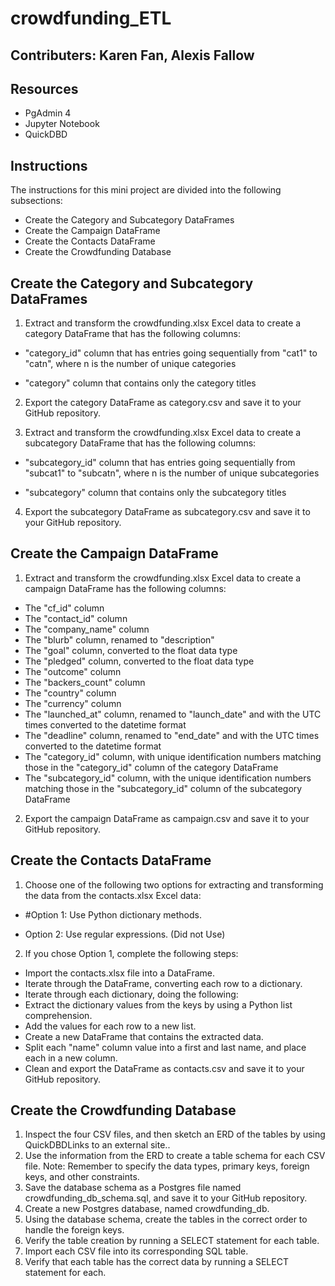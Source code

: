 # crowdfunding_ETL

## Contributers: Karen Fan, Alexis Fallow

## Resources
- PgAdmin 4
- Jupyter Notebook
- QuickDBD

## Instructions
The instructions for this mini project are divided into the following subsections:

- Create the Category and Subcategory DataFrames
- Create the Campaign DataFrame
- Create the Contacts DataFrame
- Create the Crowdfunding Database


## Create the Category and Subcategory DataFrames
1. Extract and transform the crowdfunding.xlsx Excel data to create a category DataFrame that has the following columns:

  - "category_id" column that has entries going sequentially from "cat1" to "catn", where n is the number of unique categories

  - "category" column that contains only the category titles

2. Export the category DataFrame as category.csv and save it to your GitHub repository.

3. Extract and transform the crowdfunding.xlsx Excel data to create a subcategory DataFrame that has the following columns:

  - "subcategory_id" column that has entries going sequentially from "subcat1" to "subcatn", where n is the number of unique subcategories

  - "subcategory" column that contains only the subcategory titles

4. Export the subcategory DataFrame as subcategory.csv and save it to your GitHub repository.


## Create the Campaign DataFrame
1. Extract and transform the crowdfunding.xlsx Excel data to create a campaign DataFrame has the following columns:

  - The "cf_id" column
  - The "contact_id" column
  - The "company_name" column
  - The "blurb" column, renamed to "description"
  - The "goal" column, converted to the float data type
  - The "pledged" column, converted to the float data type
  - The "outcome" column
  - The "backers_count" column
  - The "country" column
  - The "currency" column
  - The "launched_at" column, renamed to "launch_date" and with the UTC times converted to the datetime format
  - The "deadline" column, renamed to "end_date" and with the UTC times converted to the datetime format
  - The "category_id" column, with unique identification numbers matching those in the "category_id" column of the category DataFrame
  - The "subcategory_id" column, with the unique identification numbers matching those in the "subcategory_id" column of the subcategory DataFrame

2. Export the campaign DataFrame as campaign.csv and save it to your GitHub repository.


## Create the Contacts DataFrame
1. Choose one of the following two options for extracting and transforming the data from the contacts.xlsx Excel data:

  - #Option 1: Use Python dictionary methods.

  - Option 2: Use regular expressions. (Did not Use)

2. If you chose Option 1, complete the following steps:

  - Import the contacts.xlsx file into a DataFrame.
  - Iterate through the DataFrame, converting each row to a dictionary.
  - Iterate through each dictionary, doing the following:
  - Extract the dictionary values from the keys by using a Python list comprehension.
  - Add the values for each row to a new list.
  - Create a new DataFrame that contains the extracted data.
  - Split each "name" column value into a first and last name, and place each in a new column.
  - Clean and export the DataFrame as contacts.csv and save it to your GitHub repository.


## Create the Crowdfunding Database
1. Inspect the four CSV files, and then sketch an ERD of the tables by using QuickDBDLinks to an external site..
2. Use the information from the ERD to create a table schema for each CSV file.
  Note: Remember to specify the data types, primary keys, foreign keys, and other constraints.
3. Save the database schema as a Postgres file named crowdfunding_db_schema.sql, and save it to your GitHub repository.
4. Create a new Postgres database, named crowdfunding_db.
5. Using the database schema, create the tables in the correct order to handle the foreign keys.
6. Verify the table creation by running a SELECT statement for each table.
7. Import each CSV file into its corresponding SQL table.
8. Verify that each table has the correct data by running a SELECT statement for each.

